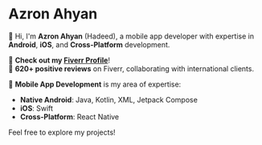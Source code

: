 # Azron Ahyan

👋 Hi, I'm **Azron Ahyan** (Hadeed), a mobile app developer with expertise in **Android**, **iOS**, and **Cross-Platform** development.  

📂 **Check out my [Fiverr Profile](https://www.fiverr.com/azronahyan)**!  
📂 **620+ positive reviews** on Fiverr, collaborating with international clients.

📱 **Mobile App Development** is my area of expertise:
- **Native Android**: Java, Kotlin, XML, Jetpack Compose  
- **iOS**: Swift  
- **Cross-Platform**: React Native

Feel free to explore my projects!
